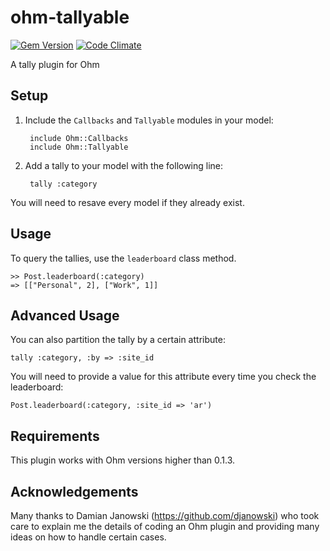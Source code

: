 ohm-tallyable
=============

[![Gem Version](https://badge.fury.io/rb/ohm-tallyable.png)](http://badge.fury.io/rb/ohm-tallyable)
[![Code Climate](https://codeclimate.com/github/educabilia/ohm-tallyable.png)](https://codeclimate.com/github/educabilia/ohm-tallyable)

A tally plugin for Ohm


Setup
-----

1. Include the `Callbacks` and `Tallyable` modules in your model:

		include Ohm::Callbacks 
		include Ohm::Tallyable

2. Add a tally to your model with the following line:

		tally :category

You will need to resave every model if they already exist.

Usage
-----

To query the tallies, use the `leaderboard` class method.

    >> Post.leaderboard(:category)
    => [["Personal", 2], ["Work", 1]]


Advanced Usage
--------------

You can also partition the tally by a certain attribute:

    tally :category, :by => :site_id

You will need to provide a value for this attribute every time you check the
leaderboard:

	Post.leaderboard(:category, :site_id => 'ar') 


Requirements
------------

This plugin works with Ohm versions higher than 0.1.3.


Acknowledgements
----------------

Many thanks to Damian Janowski (https://github.com/djanowski) who took care to
explain me the details of coding an Ohm plugin and providing many ideas on
how to handle certain cases.
